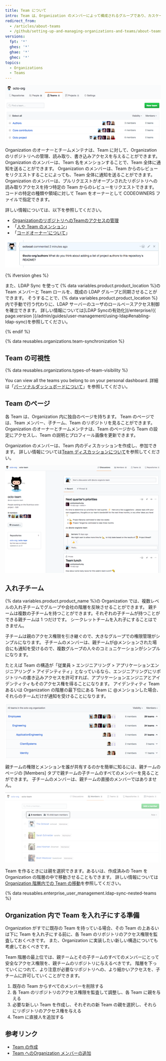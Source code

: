 ```yaml
---
title: Team について
intro: Team は、Organization のメンバーによって構成されるグループであり、カスケードになったアクセス権限とメンションを伴う会社やグループの構造を反映します。
redirect_from:
  - /articles/about-teams
  - /github/setting-up-and-managing-organizations-and-teams/about-teams
versions:
  fpt: '*'
  ghes: '*'
  ghae: '*'
  ghec: '*'
topics:
  - Organizations
  - Teams
---
```


![Organization 内の Team のリスト](/assets/images/help/teams/org-list-of-teams.png)

Organization のオーナーとチームメンテナは、Team に対して、Organization のリポジトリへの管理、読み取り、書き込みアクセスを与えることができます。 Organization のメンバーは、Team 名をメンションすることで、Team 全体に通知を送ることができます。 Organization のメンバーは、Team からのレビューをリクエストすることによっても、Team 全体に通知を送ることができます。 Organization のメンバーは、プルリクエストがオープンされたリポジトリへの読み取りアクセスを持つ特定の Team からのレビューをリクエストできます。 コードの特定の種類や領域に対して Team をオーナーとして CODEOWNERS ファイルで指定できます。

詳しい情報については、以下を参照してください。
- [OrganizationのリポジトリへのTeamのアクセスの管理](/articles/managing-team-access-to-an-organization-repository)
- 「[人や Team のメンション](/articles/basic-writing-and-formatting-syntax/#mentioning-people-and-teams)」
- 「[コードオーナー'について](/articles/about-code-owners/)」

![Team のメンションの画像](/assets/images/help/teams/team-mention.png)

{% ifversion ghes %}

また、LDAP Sync を使って {% data variables.product.product_location %}の Team メンバーと Team ロールを、既成の LDAP グループと同期させることができます。 そうすることで、{% data variables.product.product_location %}内で手動で行う代わりに、LDAP サーバーのユーザのロールベースアクセス制御を確立できます。 詳しい情報については[LDAP Syncの有効化](/enterprise/{{ page.version }}/admin/guides/user-management/using-ldap#enabling-ldap-sync)を参照してください。

{% endif %}

{% data reusables.organizations.team-synchronization %}

## Team の可視性

{% data reusables.organizations.types-of-team-visibility %}

You can view all the teams you belong to on your personal dashboard. 詳細は「[パーソナルダッシュボードについて](/account-and-profile/setting-up-and-managing-your-github-user-account/managing-user-account-settings/about-your-personal-dashboard#finding-your-top-repositories-and-teams)」を参照してください。

## Team のページ

各 Team は、Organization 内に独自のページを持ちます。 Team のページでは、Team メンバー、子チーム、Team のリポジトリを見ることができます。 Organization のオーナーとチームメンテナは、Team のページから Team の設定にアクセスし、Team の説明とプロフィール画像を更新できます。

Organization のメンバーは、Team 内のディスカッションを作成し、参加できます。 詳しい情報については[Team ディスカッションについて](/organizations/collaborating-with-your-team/about-team-discussions)を参照してください。

![メンバーとディスカッションのリストがある Team ページ](/assets/images/help/organizations/team-page-discussions-tab.png)

## 入れ子チーム

{% data variables.product.product_name %}の Organization では、複数レベルの入れ子チームでグループや会社の階層を反映させることができます。 親チームは複数の子チームを持つことができます。それぞれの子チームが持つことができる親チームは 1 つだけです。 シークレットチームを入れ子にすることはできません。

子チームは親のアクセス権限を引き継ぐので、大きなグループでの権限管理がシンプルになります。 子チームのメンバーは、親チームが@メンションされた場合にも通知を受けるので、複数グループの人々のコミュニケーションがシンプルになります。

たとえば Team の構造が「従業員 > エンジニアリング > アプリケーションエンジニアリング > アイデンティティ」となっているなら、エンジニアリングにリポジトリへの書き込みアクセスを許可すれば、アプリケーションエンジニアとアイデンティティもそのアクセス権を得ることになります。 アイデンティティ Team あるいは Organization の階層の最下位にある Team に @メンションした場合、それらのチームだけが通知を受けることになります。

![親チームと子チームがある Team のページ](/assets/images/help/teams/nested-teams-eng-example.png)

親チームの権限とメンションを誰が共有するのかを簡単に知るには、親チームのページの [Members] タブで親チームの子チームのすべてのメンバーを見ることができます。 子チームのメンバーは、親チームの直接のメンバーではありません。

![子チームの全メンバーがある親チームのページ](/assets/images/help/teams/team-and-subteam-members.png)

Team を作るときには親を選択できます。あるいは、作成済みの Team を Organization の階層の中で移動させることもできます。 詳しい情報については[Organization 階層内での Team の移動](/articles/moving-a-team-in-your-organization-s-hierarchy)を参照してください。

{% data reusables.enterprise_user_management.ldap-sync-nested-teams %}

## Organization 内で Team を入れ子にする準備

Organization がすでに既存の Team を持っている場合、その Team の上あるいは下に Team を入れ子にする前に、各 Team のリポジトリのアクセス権限を監査しておくべきです。 また、Organization に実装したい新しい構造についても考慮しておくべきです。

Team 階層の最上位では、親チームとその子チームのすべてのメンバーにとって安全なアクセス権限を、親チームのリポジトリに与えるべきです。 階層を下っていくにつれて、より注意が必要なリポジトリへの、より細かいアクセスを、子チームに許可していくことができます。

1. 既存の Team からすべてのメンバーを削除する
2. 各 Team のリポジトリのアクセス権限を監査して調整し、各 Team に親を与える
3. 必要な新しい Team を作成し、それぞれの新 Team の親を選択し、それらにリポジトリのアクセス権を与える
4. Team に直接人を追加する

## 参考リンク

- [Team の作成](/articles/creating-a-team)
- [Team へのOrganization メンバーの追加](/articles/adding-organization-members-to-a-team)

